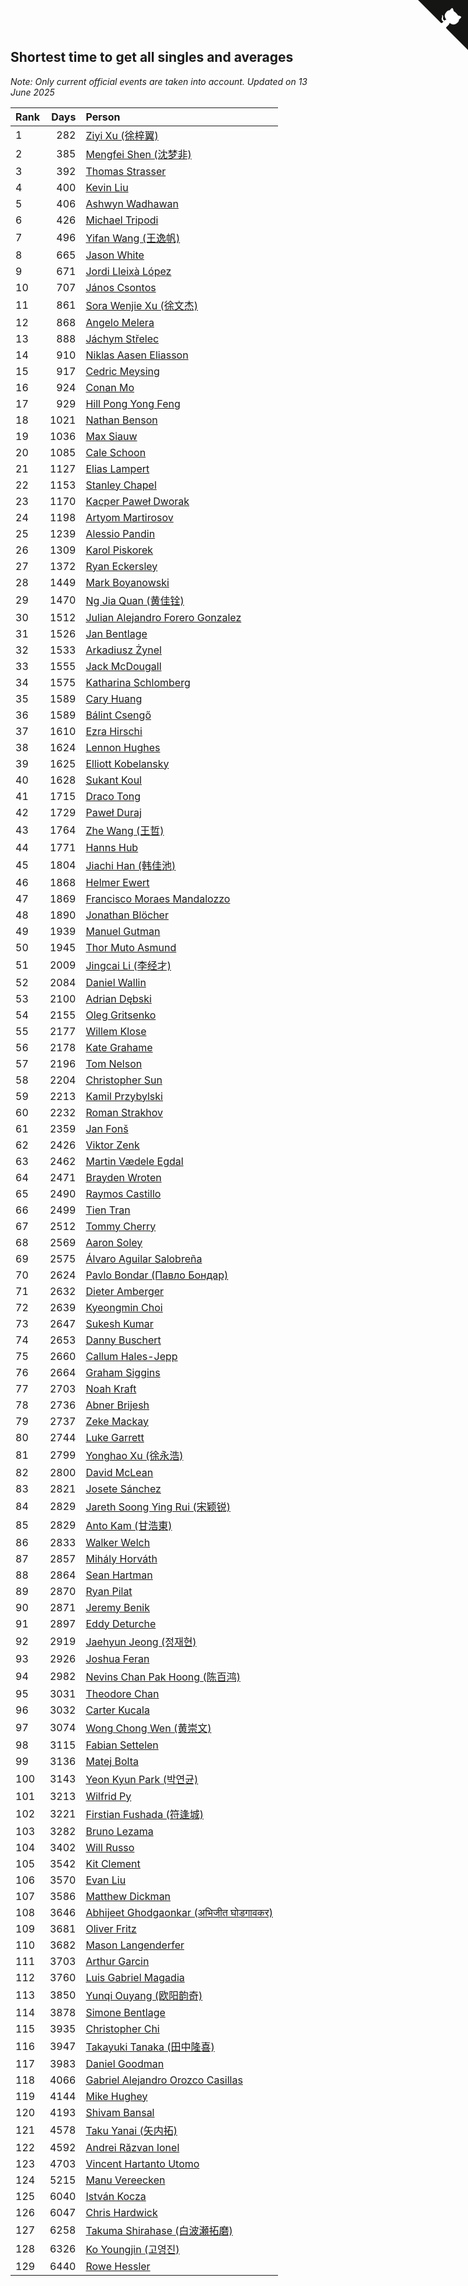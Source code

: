 ## Shortest time to get all singles and averages

*Note: Only current official events are taken into account.*
*Updated on 13 June 2025*

| Rank | Days | Person |
| :--- | ---: | :--- |
| 1 | 282 | [Ziyi Xu (徐梓翼)](https://www.worldcubeassociation.org/persons/2023XUZI01) |
| 2 | 385 | [Mengfei Shen (沈梦非)](https://www.worldcubeassociation.org/persons/2018SHEN07) |
| 3 | 392 | [Thomas Strasser](https://www.worldcubeassociation.org/persons/2022STRA10) |
| 4 | 400 | [Kevin Liu](https://www.worldcubeassociation.org/persons/2023LIUK02) |
| 5 | 406 | [Ashwyn Wadhawan](https://www.worldcubeassociation.org/persons/2022WADH02) |
| 6 | 426 | [Michael Tripodi](https://www.worldcubeassociation.org/persons/2021TRIP01) |
| 7 | 496 | [Yifan Wang (王逸帆)](https://www.worldcubeassociation.org/persons/2017WANY29) |
| 8 | 665 | [Jason White](https://www.worldcubeassociation.org/persons/2016WHIT16) |
| 9 | 671 | [Jordi Lleixà López](https://www.worldcubeassociation.org/persons/2023LOPE09) |
| 10 | 707 | [János Csontos](https://www.worldcubeassociation.org/persons/2022CSON01) |
| 11 | 861 | [Sora Wenjie Xu (徐文杰)](https://www.worldcubeassociation.org/persons/2016XUWE02) |
| 12 | 868 | [Angelo Melera](https://www.worldcubeassociation.org/persons/2022MELE01) |
| 13 | 888 | [Jáchym Střelec](https://www.worldcubeassociation.org/persons/2022STRE03) |
| 14 | 910 | [Niklas Aasen Eliasson](https://www.worldcubeassociation.org/persons/2021ELIA01) |
| 15 | 917 | [Cedric Meysing](https://www.worldcubeassociation.org/persons/2017MEYS02) |
| 16 | 924 | [Conan Mo](https://www.worldcubeassociation.org/persons/2020MOCO01) |
| 17 | 929 | [Hill Pong Yong Feng](https://www.worldcubeassociation.org/persons/2017FENG10) |
| 18 | 1021 | [Nathan Benson](https://www.worldcubeassociation.org/persons/2022BENS01) |
| 19 | 1036 | [Max Siauw](https://www.worldcubeassociation.org/persons/2017SIAU02) |
| 20 | 1085 | [Cale Schoon](https://www.worldcubeassociation.org/persons/2014SCHO02) |
| 21 | 1127 | [Elias Lampert](https://www.worldcubeassociation.org/persons/2021LAMP01) |
| 22 | 1153 | [Stanley Chapel](https://www.worldcubeassociation.org/persons/2016CHAP04) |
| 23 | 1170 | [Kacper Paweł Dworak](https://www.worldcubeassociation.org/persons/2020DWOR01) |
| 24 | 1198 | [Artyom Martirosov](https://www.worldcubeassociation.org/persons/2016MART29) |
| 25 | 1239 | [Alessio Pandin](https://www.worldcubeassociation.org/persons/2021PAND01) |
| 26 | 1309 | [Karol Piskorek](https://www.worldcubeassociation.org/persons/2021PISK01) |
| 27 | 1372 | [Ryan Eckersley](https://www.worldcubeassociation.org/persons/2019ECKE02) |
| 28 | 1449 | [Mark Boyanowski](https://www.worldcubeassociation.org/persons/2014BOYA01) |
| 29 | 1470 | [Ng Jia Quan (黄佳铨)](https://www.worldcubeassociation.org/persons/2015QUAN03) |
| 30 | 1512 | [Julian Alejandro Forero Gonzalez](https://www.worldcubeassociation.org/persons/2018GONZ30) |
| 31 | 1526 | [Jan Bentlage](https://www.worldcubeassociation.org/persons/2010BENT01) |
| 32 | 1533 | [Arkadiusz Żynel](https://www.worldcubeassociation.org/persons/2018ZYNE01) |
| 33 | 1555 | [Jack McDougall](https://www.worldcubeassociation.org/persons/2020MCDO01) |
| 34 | 1575 | [Katharina Schlomberg](https://www.worldcubeassociation.org/persons/2020SCHL01) |
| 35 | 1589 | [Cary Huang](https://www.worldcubeassociation.org/persons/2015HUAN48) |
| 36 | 1589 | [Bálint Csengő](https://www.worldcubeassociation.org/persons/2019CSEN01) |
| 37 | 1610 | [Ezra Hirschi](https://www.worldcubeassociation.org/persons/2019HIRS01) |
| 38 | 1624 | [Lennon Hughes](https://www.worldcubeassociation.org/persons/2017HUGH04) |
| 39 | 1625 | [Elliott Kobelansky](https://www.worldcubeassociation.org/persons/2019KOBE03) |
| 40 | 1628 | [Sukant Koul](https://www.worldcubeassociation.org/persons/2014KOUL01) |
| 41 | 1715 | [Draco Tong](https://www.worldcubeassociation.org/persons/2020TONG02) |
| 42 | 1729 | [Paweł Duraj](https://www.worldcubeassociation.org/persons/2016DURA09) |
| 43 | 1764 | [Zhe Wang (王哲)](https://www.worldcubeassociation.org/persons/2019WANZ21) |
| 44 | 1771 | [Hanns Hub](https://www.worldcubeassociation.org/persons/2013HUBH01) |
| 45 | 1804 | [Jiachi Han (韩佳池)](https://www.worldcubeassociation.org/persons/2014HANJ02) |
| 46 | 1868 | [Helmer Ewert](https://www.worldcubeassociation.org/persons/2015EWER01) |
| 47 | 1869 | [Francisco Moraes Mandalozzo](https://www.worldcubeassociation.org/persons/2017MAND13) |
| 48 | 1890 | [Jonathan Blöcher](https://www.worldcubeassociation.org/persons/2018BLOC01) |
| 49 | 1939 | [Manuel Gutman](https://www.worldcubeassociation.org/persons/2017GUTM01) |
| 50 | 1945 | [Thor Muto Asmund](https://www.worldcubeassociation.org/persons/2017ASMU01) |
| 51 | 2009 | [Jingcai Li (李经才)](https://www.worldcubeassociation.org/persons/2019LIJI25) |
| 52 | 2084 | [Daniel Wallin](https://www.worldcubeassociation.org/persons/2013WALL03) |
| 53 | 2100 | [Adrian Dębski](https://www.worldcubeassociation.org/persons/2017DEBS01) |
| 54 | 2155 | [Oleg Gritsenko](https://www.worldcubeassociation.org/persons/2011GRIT01) |
| 55 | 2177 | [Willem Klose](https://www.worldcubeassociation.org/persons/2017KLOS01) |
| 56 | 2178 | [Kate Grahame](https://www.worldcubeassociation.org/persons/2018GRAH05) |
| 57 | 2196 | [Tom Nelson](https://www.worldcubeassociation.org/persons/2013NELS01) |
| 58 | 2204 | [Christopher Sun](https://www.worldcubeassociation.org/persons/2017SUNC02) |
| 59 | 2213 | [Kamil Przybylski](https://www.worldcubeassociation.org/persons/2016PRZY01) |
| 60 | 2232 | [Roman Strakhov](https://www.worldcubeassociation.org/persons/2012STRA02) |
| 61 | 2359 | [Jan Fonš](https://www.worldcubeassociation.org/persons/2017FONS04) |
| 62 | 2426 | [Viktor Zenk](https://www.worldcubeassociation.org/persons/2016ZENK01) |
| 63 | 2462 | [Martin Vædele Egdal](https://www.worldcubeassociation.org/persons/2013EGDA02) |
| 64 | 2471 | [Brayden Wroten](https://www.worldcubeassociation.org/persons/2018WROT01) |
| 65 | 2490 | [Raymos Castillo](https://www.worldcubeassociation.org/persons/2017CAST41) |
| 66 | 2499 | [Tien Tran](https://www.worldcubeassociation.org/persons/2018TRAN09) |
| 67 | 2512 | [Tommy Cherry](https://www.worldcubeassociation.org/persons/2015CHER07) |
| 68 | 2569 | [Aaron Soley](https://www.worldcubeassociation.org/persons/2017SOLE01) |
| 69 | 2575 | [Álvaro Aguilar Salobreña](https://www.worldcubeassociation.org/persons/2015SALO01) |
| 70 | 2624 | [Pavlo Bondar (Павло Бондар)](https://www.worldcubeassociation.org/persons/2018BOND03) |
| 71 | 2632 | [Dieter Amberger](https://www.worldcubeassociation.org/persons/2016AMBE02) |
| 72 | 2639 | [Kyeongmin Choi](https://www.worldcubeassociation.org/persons/2017CHOI07) |
| 73 | 2647 | [Sukesh Kumar](https://www.worldcubeassociation.org/persons/2017KUMA30) |
| 74 | 2653 | [Danny Buschert](https://www.worldcubeassociation.org/persons/2017BUSC03) |
| 75 | 2660 | [Callum Hales-Jepp](https://www.worldcubeassociation.org/persons/2012HALE01) |
| 76 | 2664 | [Graham Siggins](https://www.worldcubeassociation.org/persons/2016SIGG01) |
| 77 | 2703 | [Noah Kraft](https://www.worldcubeassociation.org/persons/2016KRAF01) |
| 78 | 2736 | [Abner Brijesh](https://www.worldcubeassociation.org/persons/2016BRIJ01) |
| 79 | 2737 | [Zeke Mackay](https://www.worldcubeassociation.org/persons/2015MACK06) |
| 80 | 2744 | [Luke Garrett](https://www.worldcubeassociation.org/persons/2017GARR05) |
| 81 | 2799 | [Yonghao Xu (徐永浩)](https://www.worldcubeassociation.org/persons/2017XUYO01) |
| 82 | 2800 | [David McLean](https://www.worldcubeassociation.org/persons/2017MCLE03) |
| 83 | 2821 | [Josete Sánchez](https://www.worldcubeassociation.org/persons/2015SANC18) |
| 84 | 2829 | [Jareth Soong Ying Rui (宋颖锐)](https://www.worldcubeassociation.org/persons/2016SOON01) |
| 85 | 2829 | [Anto Kam (甘浩東)](https://www.worldcubeassociation.org/persons/2017TUNG13) |
| 86 | 2833 | [Walker Welch](https://www.worldcubeassociation.org/persons/2011WELC01) |
| 87 | 2857 | [Mihály Horváth](https://www.worldcubeassociation.org/persons/2016HORV04) |
| 88 | 2864 | [Sean Hartman](https://www.worldcubeassociation.org/persons/2016HART02) |
| 89 | 2870 | [Ryan Pilat](https://www.worldcubeassociation.org/persons/2016PILA03) |
| 90 | 2871 | [Jeremy Benik](https://www.worldcubeassociation.org/persons/2016BENI05) |
| 91 | 2897 | [Eddy Deturche](https://www.worldcubeassociation.org/persons/2014DETU01) |
| 92 | 2919 | [Jaehyun Jeong (정재현)](https://www.worldcubeassociation.org/persons/2016JEON02) |
| 93 | 2926 | [Joshua Feran](https://www.worldcubeassociation.org/persons/2011FERA01) |
| 94 | 2982 | [Nevins Chan Pak Hoong (陈百鸿)](https://www.worldcubeassociation.org/persons/2010CHAN20) |
| 95 | 3031 | [Theodore Chan](https://www.worldcubeassociation.org/persons/2016CHAN25) |
| 96 | 3032 | [Carter Kucala](https://www.worldcubeassociation.org/persons/2015KUCA01) |
| 97 | 3074 | [Wong Chong Wen (黄崇文)](https://www.worldcubeassociation.org/persons/2014WENW01) |
| 98 | 3115 | [Fabian Settelen](https://www.worldcubeassociation.org/persons/2015SETT01) |
| 99 | 3136 | [Matej Bolta](https://www.worldcubeassociation.org/persons/2015BOLT01) |
| 100 | 3143 | [Yeon Kyun Park (박연균)](https://www.worldcubeassociation.org/persons/2016PARK10) |
| 101 | 3213 | [Wilfrid Py](https://www.worldcubeassociation.org/persons/2016PYWI01) |
| 102 | 3221 | [Firstian Fushada (符逢城)](https://www.worldcubeassociation.org/persons/2015FUSH01) |
| 103 | 3282 | [Bruno Lezama](https://www.worldcubeassociation.org/persons/2014LEZA02) |
| 104 | 3402 | [Will Russo](https://www.worldcubeassociation.org/persons/2015RUSS03) |
| 105 | 3542 | [Kit Clement](https://www.worldcubeassociation.org/persons/2008CLEM01) |
| 106 | 3570 | [Evan Liu](https://www.worldcubeassociation.org/persons/2009LIUE01) |
| 107 | 3586 | [Matthew Dickman](https://www.worldcubeassociation.org/persons/2013DICK01) |
| 108 | 3646 | [Abhijeet Ghodgaonkar (अभिजीत घोडगावकर)](https://www.worldcubeassociation.org/persons/2013GHOD01) |
| 109 | 3681 | [Oliver Fritz](https://www.worldcubeassociation.org/persons/2014FRIT02) |
| 110 | 3682 | [Mason Langenderfer](https://www.worldcubeassociation.org/persons/2013LANG03) |
| 111 | 3703 | [Arthur Garcin](https://www.worldcubeassociation.org/persons/2014GARC27) |
| 112 | 3760 | [Luis Gabriel Magadia](https://www.worldcubeassociation.org/persons/2014MAGA04) |
| 113 | 3850 | [Yunqi Ouyang (欧阳韵奇)](https://www.worldcubeassociation.org/persons/2007YUNQ01) |
| 114 | 3878 | [Simone Bentlage](https://www.worldcubeassociation.org/persons/2014OHLE01) |
| 115 | 3935 | [Christopher Chi](https://www.worldcubeassociation.org/persons/2014CHIC01) |
| 116 | 3947 | [Takayuki Tanaka (田中隆喜)](https://www.worldcubeassociation.org/persons/2014TANA01) |
| 117 | 3983 | [Daniel Goodman](https://www.worldcubeassociation.org/persons/2013GOOD01) |
| 118 | 4066 | [Gabriel Alejandro Orozco Casillas](https://www.worldcubeassociation.org/persons/2008CASI01) |
| 119 | 4144 | [Mike Hughey](https://www.worldcubeassociation.org/persons/2007HUGH01) |
| 120 | 4193 | [Shivam Bansal](https://www.worldcubeassociation.org/persons/2011BANS02) |
| 121 | 4578 | [Taku Yanai (矢内拓)](https://www.worldcubeassociation.org/persons/2012YANA01) |
| 122 | 4592 | [Andrei Răzvan Ionel](https://www.worldcubeassociation.org/persons/2012IONE01) |
| 123 | 4703 | [Vincent Hartanto Utomo](https://www.worldcubeassociation.org/persons/2010UTOM01) |
| 124 | 5215 | [Manu Vereecken](https://www.worldcubeassociation.org/persons/2010VERE01) |
| 125 | 6040 | [István Kocza](https://www.worldcubeassociation.org/persons/2005KOCZ01) |
| 126 | 6047 | [Chris Hardwick](https://www.worldcubeassociation.org/persons/2003HARD01) |
| 127 | 6258 | [Takuma Shirahase (白波瀬拓磨)](https://www.worldcubeassociation.org/persons/2007SHIR01) |
| 128 | 6326 | [Ko Youngjin (고영진)](https://www.worldcubeassociation.org/persons/2007YOUN04) |
| 129 | 6440 | [Rowe Hessler](https://www.worldcubeassociation.org/persons/2007HESS01) |


<a href="https://github.com/JustinTimeCuber/wca_statistics" class="github-corner" aria-label="View source on Github"><svg width="80" height="80" viewBox="0 0 250 250" style="fill:#151513; color:#fff; position: absolute; top: 0; border: 0; right: 0;" aria-hidden="true"><path d="M0,0 L115,115 L130,115 L142,142 L250,250 L250,0 Z"></path><path d="M128.3,109.0 C113.8,99.7 119.0,89.6 119.0,89.6 C122.0,82.7 120.5,78.6 120.5,78.6 C119.2,72.0 123.4,76.3 123.4,76.3 C127.3,80.9 125.5,87.3 125.5,87.3 C122.9,97.6 130.6,101.9 134.4,103.2" fill="currentColor" style="transform-origin: 130px 106px;" class="octo-arm"></path><path d="M115.0,115.0 C114.9,115.1 118.7,116.5 119.8,115.4 L133.7,101.6 C136.9,99.2 139.9,98.4 142.2,98.6 C133.8,88.0 127.5,74.4 143.8,58.0 C148.5,53.4 154.0,51.2 159.7,51.0 C160.3,49.4 163.2,43.6 171.4,40.1 C171.4,40.1 176.1,42.5 178.8,56.2 C183.1,58.6 187.2,61.8 190.9,65.4 C194.5,69.0 197.7,73.2 200.1,77.6 C213.8,80.2 216.3,84.9 216.3,84.9 C212.7,93.1 206.9,96.0 205.4,96.6 C205.1,102.4 203.0,107.8 198.3,112.5 C181.9,128.9 168.3,122.5 157.7,114.1 C157.9,116.9 156.7,120.9 152.7,124.9 L141.0,136.5 C139.8,137.7 141.6,141.9 141.8,141.8 Z" fill="currentColor" class="octo-body"></path></svg></a><style>.github-corner:hover .octo-arm{animation:octocat-wave 560ms ease-in-out}@keyframes octocat-wave{0%,100%{transform:rotate(0)}20%,60%{transform:rotate(-25deg)}40%,80%{transform:rotate(10deg)}}@media (max-width:500px){.github-corner:hover .octo-arm{animation:none}.github-corner .octo-arm{animation:octocat-wave 560ms ease-in-out}}</style>
